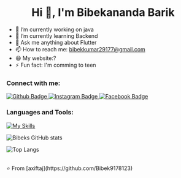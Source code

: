  <h1 align="center">Hi 👋, I'm Bibekananda Barik</h1>

- 🔭 I’m currently working on java
- 🌱 I’m currently learning Backend
- 💬 Ask me anything about Flutter 
- 📫 How to reach me: bibekkumar29177@gmail.com
- 😄 My website:?
- ⚡ Fun fact: I'm comming to teen
  
### Connect with me:
<div id="badges">
  <a href="https://github.com/Bibek9178123/">
    <img src="https://img.shields.io/badge/Github-white?style=for-the-badge&logo=Github&logoColor=black" alt="Github Badge"/>
  </a>
   <a href="https://www.instagram.com/styloboybibek">
    <img src="https://img.shields.io/badge/Instagram-purple?style=for-the-badge&logo=instagram&logoColor=white" alt="Instagram Badge"/>
  </a>
   <a href="https://www.facebook.com/share/34McsBXadKS2iB6B/?mibextid=qi2Omg">
    <img src="https://img.shields.io/badge/Facebook-blue?style=for-the-badge&logo=facebook&logoColor=white" alt="Facebook Badge"/>
  </a>
</div>

### Languages and Tools:
[![My Skills](https://skillicons.dev/icons?i=java,html,js,nodejs,github,git,css,aws,c,mongodb&perline=5)](https://skillicons.dev)

![Bibeks GitHub stats](https://github-readme-stats.vercel.app/api?username=Bibek9178123&show_icons=true&theme=dark)

![Top Langs](https://github-readme-stats.vercel.app/api/top-langs/?username=Bibek9178123&theme=dark)


<br>
⭐️ From [axiftaj](https://github.com/Bibek9178123)
